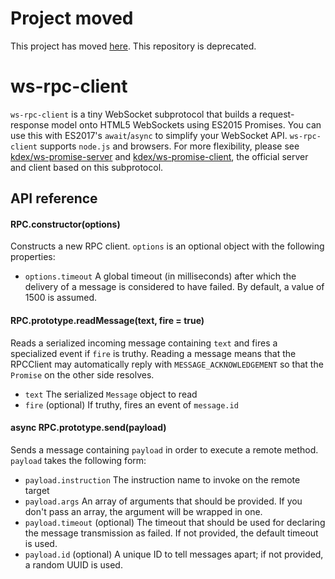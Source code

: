 # Project moved
This project has moved [here](https://github.com/kdex/ws-promise). This repository is deprecated.

# ws-rpc-client
`ws-rpc-client` is a tiny WebSocket subprotocol that builds a request-response model onto HTML5 WebSockets using ES2015 Promises. You can use this with ES2017's `await`/`async` to simplify your WebSocket API. `ws-rpc-client` supports `node.js` and browsers. For more flexibility, please see [kdex/ws-promise-server](https://github.com/kdex/ws-promise-server) and [kdex/ws-promise-client](https://github.com/kdex/ws-promise-client), the official server and client based on this subprotocol.
## API reference

#### RPC.constructor(options)
Constructs a new RPC client. `options` is an optional object with the following properties:
- `options.timeout`
	A global timeout (in milliseconds) after which the delivery of a message is considered to have failed. By default, a value of 1500 is assumed.

#### RPC.prototype.readMessage(text, fire = true)
Reads a serialized incoming message containing `text` and fires a specialized event if `fire` is truthy. Reading a message means that the RPCClient may automatically reply with `MESSAGE_ACKNOWLEDGEMENT` so that the `Promise` on the other side resolves.
- `text`
	The serialized `Message` object to read
- `fire`
	(optional) If truthy, fires an event of `message.id`

#### async RPC.prototype.send(payload)
Sends a message containing `payload` in order to execute a remote method. `payload` takes the following form:
- `payload.instruction`
	The instruction name to invoke on the remote target
- `payload.args`
	An array of arguments that should be provided. If you don't pass an array, the argument will be wrapped in one.
- `payload.timeout`
	(optional) The timeout that should be used for declaring the message transmission as failed. If not provided, the default timeout is used.
- `payload.id`
	(optional) A unique ID to tell messages apart; if not provided, a random UUID is used.